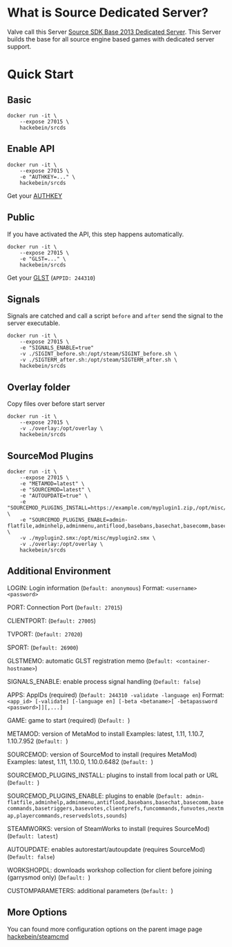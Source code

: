 # What is Source Dedicated Server?

Valve call this Server [Source SDK Base 2013 Dedicated Server](https://steamdb.info/app/244310/). This Server builds the base for all source engine based games with dedicated server support.

# Quick Start

## Basic

```
docker run -it \
    --expose 27015 \
    hackebein/srcds
```

## Enable API

```
docker run -it \
    --expose 27015 \
    -e "AUTHKEY=..." \
    hackebein/srcds
```
Get your [AUTHKEY](http://steamcommunity.com/dev/apikey)

## Public
If you have activated the API, this step happens automatically.

```
docker run -it \
    --expose 27015 \
    -e "GLST=..." \
    hackebein/srcds
```

Get your [GLST](http://steamcommunity.com/dev/managegameservers) (`APPID: 244310`)

## Signals

Signals are catched and call a script `before` and `after` send the signal to the server executable.

```
docker run -it \
    --expose 27015 \
    -e "SIGNALS_ENABLE=true"
    -v ./SIGINT_before.sh:/opt/steam/SIGINT_before.sh \
    -v ./SIGTERM_after.sh:/opt/steam/SIGTERM_after.sh \
    hackebein/srcds
```

## Overlay folder

Copy files over before start server

```
docker run -it \
    --expose 27015 \
    -v ./overlay:/opt/overlay \
    hackebein/srcds
```

## SourceMod Plugins

```
docker run -it \
    --expose 27015 \
    -e "METAMOD=latest" \
    -e "SOURCEMOD=latest" \
    -e "AUTOUPDATE=true" \
    -e "SOURCEMOD_PLUGINS_INSTALL=https://example.com/myplugin1.zip,/opt/misc/myplugin2.smx" \
    -e "SOURCEMOD_PLUGINS_ENABLE=admin-flatfile,adminhelp,adminmenu,antiflood,basebans,basechat,basecomm,basecommands,basetriggers,basevotes,clientprefs,funcommands,funvotes,myplugin1,myplugin2,nextmap,playercommands,reservedslots,sounds" \
    -v ./myplugin2.smx:/opt/misc/myplugin2.smx \
    -v ./overlay:/opt/overlay \
    hackebein/srcds
```

## Additional Environment

LOGIN: Login information
(`Default: anonymous`)
Format: `<username> <password>`

PORT: Connection Port
(`Default: 27015`)

CLIENTPORT:
(`Default: 27005`)

TVPORT:
(`Default: 27020`)

SPORT:
(`Default: 26900`)

GLSTMEMO: automatic GLST registration memo
(`Default: <container-hostname>`)

SIGNALS_ENABLE: enable process signal handling
(`Default: false`)

APPS: AppIDs (required)
(`Default: 244310 -validate -language en`)
Format: `<app_id> [-validate] [-language en] [-beta <betaname>[ -betapassword <password>]][,...]`

GAME: game to start (required)
(`Default: `)

METAMOD: version of MetaMod to install
Examples: latest, 1.11, 1.10.7, 1.10.7.952
(`Default: `)

SOURCEMOD: version of SourceMod to install (requires MetaMod)
Examples: latest, 1.11, 1.10.0, 1.10.0.6482
(`Default: `)

SOURCEMOD_PLUGINS_INSTALL: plugins to install from local path or URL
(`Default: `)

SOURCEMOD_PLUGINS_ENABLE: plugins to enable
(`Default: admin-flatfile,adminhelp,adminmenu,antiflood,basebans,basechat,basecomm,basecommands,basetriggers,basevotes,clientprefs,funcommands,funvotes,nextmap,playercommands,reservedslots,sounds`)

STEAMWORKS: version of SteamWorks to install (requires SourceMod)
(`Default: latest`)

AUTOUPDATE: enables autorestart/autoupdate (requires SourceMod)
(`Default: false`)

WORKSHOPDL: downloads workshop collection for client before joining (garrysmod only)
(`Default: `)

CUSTOMPARAMETERS: additional parameters
(`Default: `)

## More Options

You can found more configuration options on the parent image page [hackebein/steamcmd](https://hub.docker.com/r/hackebein/steamcmd)
